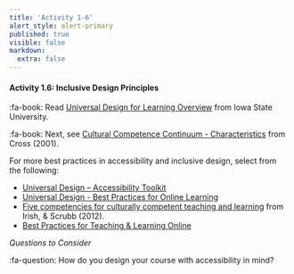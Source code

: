 ```yaml
---
title: 'Activity 1-6'
alert_style: alert-primary
published: true
visible: false
markdown:
  extra: false
---
```


#### Activity 1.6: Inclusive Design Principles

:fa-book: Read [Universal Design for Learning Overview](https://www.celt.iastate.edu/teaching/effective-teaching-practices/universal-design-for-learning-overview/) from Iowa State University.  

:fa-book: Next, see [Cultural Competence Continuum - Characteristics](https://www.eri-wi.org/download/conference/2013-conference/20_h_WhyDoesntEveryone_chart.pdf) from Cross (2001).

For more best practices in accessibility and inclusive design, select from the following:

- [Universal Design – Accessibility Toolkit](https://opentextbc.ca/accessibilitytoolkit/chapter/universal-design/)  
- [Universal Design - Best Practices for Online Learning](https://opened.uoguelph.ca/instructor-resources/UD---Best-Practices-for-Online-Learning#)  
- [Five competencies for culturally competent teaching and learning](https://www.facultyfocus.com/articles/teaching-and-learning/five-competencies-for-culturally-competent-teaching-and-learning/) from Irish, & Scrubb (2012).  
- [Best Practices for Teaching & Learning Online](https://teachonline.asu.edu/wp-content/uploads/2018/09/Best-Practices-for-Teaching-Online_083118.pdf)

*Questions to Consider*  

:fa-question: How do you design your course with accessibility in mind?
